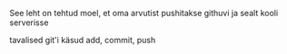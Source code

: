 See leht on tehtud moel, et oma arvutist pushitakse githuvi ja sealt kooli serverisse

tavalised git'i käsud add, commit, push
